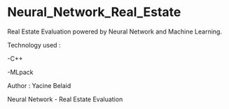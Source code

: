 # Neural_Network_Real_Estate


Real Estate Evaluation powered by Neural Network and Machine Learning.

Technology used :


-C++

-MLpack

Author : Yacine Belaid

Neural Network - Real Estate Evaluation
